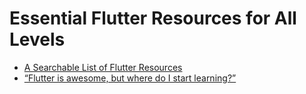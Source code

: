 # Essential Flutter Resources for All Levels
* [A Searchable List of Flutter Resources](https://github.com/sohailmahmud/flutter-resources/blob/main/resources-for-beginners.md)
* [“Flutter is awesome, but where do I start learning?”](https://www.freecodecamp.org/news/learn-flutter-best-resources-18f88346ed0f/)
